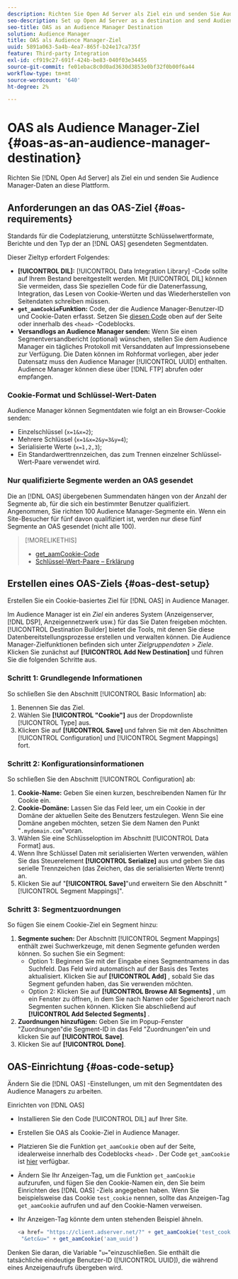 ```yaml
---
description: Richten Sie Open Ad Server als Ziel ein und senden Sie Audience Manager-Daten an diese Plattform.
seo-description: Set up Open Ad Server as a destination and send Audience Manager data to that platform.
seo-title: OAS as an Audience Manager Destination
solution: Audience Manager
title: OAS als Audience Manager-Ziel
uuid: 5891a063-5a4b-4ea7-865f-b24e17ca735f
feature: Third-party Integration
exl-id: cf919c27-691f-424b-be83-040f03e34455
source-git-commit: fe01ebac8c0d0ad3630d3853e0bf32f0b00f6a44
workflow-type: tm+mt
source-wordcount: '640'
ht-degree: 2%

---
```


# OAS als Audience Manager-Ziel {#oas-as-an-audience-manager-destination}

Richten Sie [!DNL Open Ad Server] als Ziel ein und senden Sie Audience Manager-Daten an diese Plattform.

## Anforderungen an das OAS-Ziel {#oas-requirements}

Standards für die Codeplatzierung, unterstützte Schlüsselwertformate, Berichte und den Typ der an [!DNL OAS] gesendeten Segmentdaten.

<!-- aam-oas-requirements.xml -->

Dieser Zieltyp erfordert Folgendes:

* **[!UICONTROL DIL]:** [!UICONTROL Data Integration Library] -Code sollte auf Ihrem Bestand bereitgestellt werden. Mit [!UICONTROL DIL] können Sie vermeiden, dass Sie speziellen Code für die Datenerfassung, Integration, das Lesen von Cookie-Werten und das Wiederherstellen von Seitendaten schreiben müssen.
* **`get_aamCookie`Funktion:** Code, der die Audience Manager-Benutzer-ID und Cookie-Daten erfasst. Setzen Sie [diesen Code](../../features/destinations/get-aam-cookie-code.md) oben auf der Seite oder innerhalb des `<head>` -Codeblocks.
* **Versandlogs an Audience Manager senden:** Wenn Sie einen Segmentversandbericht (optional) wünschen, stellen Sie dem Audience Manager ein tägliches Protokoll mit Versanddaten auf Impressionsebene zur Verfügung. Die Daten können im Rohformat vorliegen, aber jeder Datensatz muss den Audience Manager [!UICONTROL UUID] enthalten. Audience Manager können diese über [!DNL FTP] abrufen oder empfangen.

### Cookie-Format und Schlüssel-Wert-Daten

Audience Manager können Segmentdaten wie folgt an ein Browser-Cookie senden:

* Einzelschlüssel (`x=1&x=2`);
* Mehrere Schlüssel (`x=1&x=2&y=3&y=4`);
* Serialisierte Werte (`x=1,2,3`);
* Ein Standardwerttrennzeichen, das zum Trennen einzelner Schlüssel-Wert-Paare verwendet wird.

### Nur qualifizierte Segmente werden an OAS gesendet

Die an [!DNL OAS] übergebenen Summendaten hängen von der Anzahl der Segmente ab, für die sich ein bestimmter Benutzer qualifiziert. Angenommen, Sie richten 100 Audience Manager-Segmente ein. Wenn ein Site-Besucher für fünf davon qualifiziert ist, werden nur diese fünf Segmente an OAS gesendet (nicht alle 100).

>[!MORELIKETHIS]
>
>* [get_aamCookie-Code](../../features/destinations/get-aam-cookie-code.md)
>* [Schlüssel-Wert-Paare – Erklärung](../../reference/key-value-pairs-explained.md)

## Erstellen eines OAS-Ziels {#oas-dest-setup}

Erstellen Sie ein Cookie-basiertes Ziel für [!DNL OAS] in Audience Manager.

<!-- aam-oas-destination-setup.xml -->

Im Audience Manager ist ein *Ziel* ein anderes System (Anzeigenserver, [!DNL DSP], Anzeigennetzwerk usw.) für das Sie Daten freigeben möchten. [!UICONTROL Destination Builder] bietet die Tools, mit denen Sie diese Datenbereitstellungsprozesse erstellen und verwalten können. Die Audience Manager-Zielfunktionen befinden sich unter *Zielgruppendaten > Ziele*. Klicken Sie zunächst auf **[!UICONTROL Add New Destination]** und führen Sie die folgenden Schritte aus.

### Schritt 1: Grundlegende Informationen

So schließen Sie den Abschnitt [!UICONTROL Basic Information] ab:

1. Benennen Sie das Ziel.
1. Wählen Sie **[!UICONTROL "Cookie"]** aus der Dropdownliste [!UICONTROL Type] aus.
1. Klicken Sie auf **[!UICONTROL Save]** und fahren Sie mit den Abschnitten [!UICONTROL Configuration] und [!UICONTROL Segment Mappings] fort.

### Schritt 2: Konfigurationsinformationen

So schließen Sie den Abschnitt [!UICONTROL Configuration] ab:

1. **Cookie-Name:** Geben Sie einen kurzen, beschreibenden Namen für Ihr Cookie ein.
1. **Cookie-Domäne:** Lassen Sie das Feld leer, um ein Cookie in der Domäne der aktuellen Seite des Benutzers festzulegen. Wenn Sie eine Domäne angeben möchten, setzen Sie dem Namen den Punkt &quot;`.mydomain.com`&quot;voran.
1. Wählen Sie eine Schlüsseloption im Abschnitt [!UICONTROL Data Format] aus.
1. Wenn Ihre Schlüssel Daten mit serialisierten Werten verwenden, wählen Sie das Steuerelement **[!UICONTROL Serialize]** aus und geben Sie das serielle Trennzeichen (das Zeichen, das die serialisierten Werte trennt) an.
1. Klicken Sie auf &quot;**[!UICONTROL Save]**&quot;und erweitern Sie den Abschnitt &quot;[!UICONTROL Segment Mappings]&quot;.

### Schritt 3: Segmentzuordnungen

So fügen Sie einem Cookie-Ziel ein Segment hinzu:

1. **Segmente suchen:** Der Abschnitt [!UICONTROL Segment Mappings] enthält zwei Suchwerkzeuge, mit denen Segmente gefunden werden können. So suchen Sie ein Segment:
   * Option 1: Beginnen Sie mit der Eingabe eines Segmentnamens in das Suchfeld. Das Feld wird automatisch auf der Basis des Textes aktualisiert. Klicken Sie auf **[!UICONTROL Add]** , sobald Sie das Segment gefunden haben, das Sie verwenden möchten.
   * Option 2: Klicken Sie auf **[!UICONTROL Browse All Segments]** , um ein Fenster zu öffnen, in dem Sie nach Namen oder Speicherort nach Segmenten suchen können. Klicken Sie abschließend auf **[!UICONTROL Add Selected Segments]** .
1. **Zuordnungen hinzufügen:** Geben Sie im Popup-Fenster &quot;Zuordnungen&quot;die Segment-ID in das Feld &quot;Zuordnungen&quot;ein und klicken Sie auf **[!UICONTROL Save]**.
1. Klicken Sie auf **[!UICONTROL Done]**.

## OAS-Einrichtung {#oas-code-setup}

Ändern Sie die [!DNL OAS] -Einstellungen, um mit den Segmentdaten des Audience Managers zu arbeiten.

<!-- aam-oas-code.xml -->

Einrichten von [!DNL OAS]

* Installieren Sie den Code [!UICONTROL DIL] auf Ihrer Site.
* Erstellen Sie OAS als Cookie-Ziel in Audience Manager.
* Platzieren Sie die Funktion `get_aamCookie` oben auf der Seite, idealerweise innerhalb des Codeblocks `<head>` . Der Code `get_aamCookie` ist [hier](../../features/destinations/get-aam-cookie-code.md) verfügbar.
* Ändern Sie Ihr Anzeigen-Tag, um die Funktion `get_aamCookie` aufzurufen, und fügen Sie den Cookie-Namen ein, den Sie beim Einrichten des [!DNL OAS] -Ziels angegeben haben. Wenn Sie beispielsweise das Cookie `test_cookie` nennen, sollte das Anzeigen-Tag `get_aamCookie` aufrufen und auf den Cookie-Namen verweisen.
* Ihr Anzeigen-Tag könnte dem unten stehenden Beispiel ähneln.

  ```js
  <a href= "https://client.adserver.net/?" + get_aamCookie('test_cookie') +
   "&etc&u=" + get_aamCookie('aam_uuid')
  ```

Denken Sie daran, die Variable &quot;`u=`&quot;einzuschließen. Sie enthält die tatsächliche eindeutige Benutzer-ID ([!UICONTROL UUID]), die während eines Anzeigenaufrufs übergeben wird.
